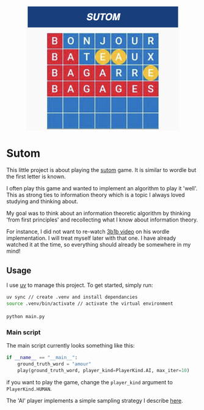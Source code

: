 <p align="center">
  <img src="./sutom.png" alt="Sutom game being played" width="400"/>
</p>

# Sutom

This little project is about playing the [sutom](https://sutom.nocle.fr/) game.
It is similar to wordle but the first letter is known.

I often play this game and wanted to implement an algorithm to play it 'well'.
This as strong ties to information theory which is a topic I always loved
studying and thinking about.

My goal was to think about an information theoretic algorithm by thinking 'from
first principles' and recollecting what I know about information theory.

For instance, I did not want to re-watch
[3b1b video](https://www.youtube.com/watch?v=v68zYyaEmEA) on his wordle
implementation. I will treat myself later with that one. I have already watched
it at the time, so everything should already be somewhere in my mind!

## Usage

I use [uv](https://github.com/astral-sh/uv) to manage this project. To get
started, simply run:

```bash
uv sync // create .venv and install dependancies
source .venv/bin/activate // activate the virtual environment

python main.py
```

### Main script

The main script currently looks something like this:

```py
if __name__ == "__main__":
    ground_truth_word = "amour"
    play(ground_truth_word, player_kind=PlayerKind.AI, max_iter=10)
```

if you want to play the game, change the `player_kind` argument to
`PlayerKind.HUMAN`.

The 'AI' player implements a simple sampling strategy I describe
[here](./src/info_theoretic_player.md).
